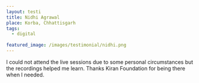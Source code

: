 ```yaml
---
layout: testi
title: Nidhi Agrawal
place: Korba, Chhattisgarh
tags:
  - digital
  
featured_image: /images/testimonial/nidhi.png
---
```

I could not attend the live sessions due to some personal circumstances but the recordings helped me learn. Thanks Kiran Foundation for being there when I needed.